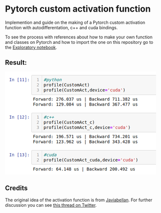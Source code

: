 # Pytorch custom activation function

Implemention and guide on the making of a Pytorch custom activation function with autodifferentation, c++ and cuda bindings.

To see the process with references about how to make your own function and classes on Pytorch and how to import the one on this repository go to the [Exploratory notebook](Exploratory_notebook.ipynb).

## Result:

![Comparison](comparison.png)

## Credits

The original idea of the activation function is from [Javiabellan](https://github.com/javiabellan). For further discussion you can see [this thread on Twitter](https://twitter.com/javifreemind/status/1199268347927572480).
